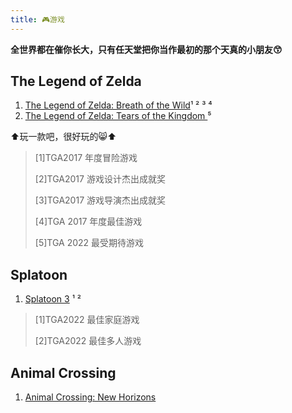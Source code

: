 ```yaml
---
title: 🎮游戏
---
```


**全世界都在催你长大，只有任天堂把你当作最初的那个天真的小朋友😙**

## The Legend of Zelda

1. [The Legend of Zelda: Breath of the Wild](https://zelda.nintendo.com/breath-of-the-wild/)¹ ² ³ ⁴
2. [The Legend of Zelda: Tears of the Kingdom ](https://www.nintendo.com.hk/zelda/totk/)⁵

⬆️玩一款吧，很好玩的😸⬆️

> [1]TGA2017 年度冒险游戏
>
> [2]TGA2017 游戏设计杰出成就奖
>
> [3]TGA2017 游戏导演杰出成就奖
>
> [4]TGA 2017 年度最佳游戏
>
> [5]TGA 2022 最受期待游戏

## Splatoon

1. [Splatoon 3](https://www.nintendo.com.hk/switch/av5ja) ¹ ²

> [1]TGA2022 最佳家庭游戏
>
> [2]TGA2022 最佳多人游戏

## Animal Crossing

1. [Animal Crossing: New Horizons](https://animalcrossing.nintendo.com/)